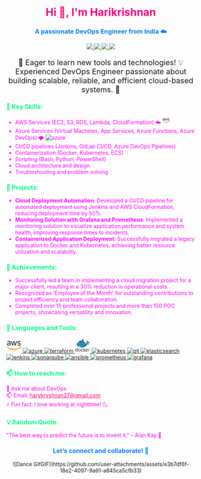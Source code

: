 <h1 align="center" style="color: #FF007F;">Hi 👋, I'm Harikrishnan</h1>
<h3 align="center" style="color: #007FFF;">A passionate DevOps Engineer from India ☁️</h3>

<p align="center">
  <a href="https://github.com/harykryshnan-master">
    <img src="https://img.shields.io/badge/DevOps%20Engineer-%F0%9F%9B%A0%EF%B8%8F-FF007F" />
    <img src="https://img.shields.io/badge/AWS%20Certified-%F0%9F%98%8E-FF007F" />
    <img src="https://img.shields.io/badge/Azure%20Certified-%F0%9F%94%96-FF007F" />
    <img src="https://img.shields.io/badge/Terraform%20Certified-%F0%9F%9A%80-FF007F" />
  </a>
</p>

<p align="center" style="font-size: 20px;">
  🚀 Eager to learn new tools and technologies! 💡 <br>
  Experienced DevOps Engineer passionate about building scalable, reliable, and efficient cloud-based systems. 💪 
</p>

<h3 align="left" style="color: #00FF7F;">🌟 Key Skills:</h3>
<ul style="color: #FF00FF;">
  <li>AWS Services (EC2, S3, RDS, Lambda, CloudFormation) ☁️ <img src="https://raw.githubusercontent.com/devicons/devicon/master/icons/amazonwebservices/amazonwebservices-original-wordmark.svg" alt="aws" width="20" height="20"/></li>
  <li>Azure Services (Virtual Machines, App Services, Azure Functions, Azure DevOps) 🌩️ <img src="https://www.vectorlogo.zone/logos/microsoft_azure/microsoft_azure-icon.svg" alt="azure" width="20" height="20"/></li>
  <li>CI/CD pipelines (Jenkins, GitLab CI/CD, Azure DevOps Pipelines)</li>
  <li>Containerization (Docker, Kubernetes, ECS)</li>
  <li>Scripting (Bash, Python, PowerShell)</li>
  <li>Cloud architecture and design</li>
  <li>Troubleshooting and problem-solving</li>
</ul>

<h3 align="left" style="color: #00FF7F;">🚀 Projects:</h3>
<ul style="color: #FF00FF;">
  <li><strong>Cloud Deployment Automation</strong>: Developed a CI/CD pipeline for automated deployment using Jenkins and AWS CloudFormation, reducing deployment time by 50%.</li>
  <li><strong>Monitoring Solution with Grafana and Prometheus</strong>: Implemented a monitoring solution to visualize application performance and system health, improving response times to incidents.</li>
  <li><strong>Containerized Application Deployment</strong>: Successfully migrated a legacy application to Docker and Kubernetes, achieving better resource utilization and scalability.</li>
</ul>

<h3 align="left" style="color: #00FF7F;">🌟 Achievements:</h3>
<ul style="color: #FF00FF;">
  <li>Successfully led a team in implementing a cloud migration project for a major client, resulting in a 30% reduction in operational costs.</li>
  <li>Recognized as 'Employee of the Month' for outstanding contributions to project efficiency and team collaboration.</li>
  <li>Completed over 15 professional projects and more than 150 POC projects, showcasing versatility and innovation.</li>
</ul>

<h3 align="left" style="color: #00FF7F;">🔧 Languages and Tools:</h3>
<p align="left" style="color: #FF00FF;">
  <a href="https://aws.amazon.com/" target="_blank"> <img src="https://raw.githubusercontent.com/devicons/devicon/master/icons/amazonwebservices/amazonwebservices-original-wordmark.svg" alt="aws" width="40" height="40"/> </a>
  <a href="https://azure.microsoft.com/en-in/" target="_blank"> <img src="https://www.vectorlogo.zone/logos/microsoft_azure/microsoft_azure-icon.svg" alt="azure" width="40" height="40"/> </a>
  <a href="https://www.terraform.io/" target="_blank"> <img src="https://www.vectorlogo.zone/logos/hashicorp/terraform-icon.svg" alt="terraform" width="40" height="40"/> </a>
  <a href="https://www.docker.com/" target="_blank"> <img src="https://raw.githubusercontent.com/devicons/devicon/master/icons/docker/docker-original-wordmark.svg" alt="docker" width="40" height="40"/> </a>
  <a href="https://kubernetes.io" target="_blank"> <img src="https://www.vectorlogo.zone/logos/kubernetes/kubernetes-icon.svg" alt="kubernetes" width="40" height="40"/> </a>
  <a href="https://git-scm.com/" target="_blank"> <img src="https://www.vectorlogo.zone/logos/git-scm/git-scm-icon.svg" alt="git" width="40" height="40"/> </a>
  <a href="https://www.elastic.co" target="_blank"> <img src="https://www.vectorlogo.zone/logos/elastic/elastic-icon.svg" alt="elasticsearch" width="40" height="40"/> </a>
  <a href="https://www.jenkins.io" target="_blank"> <img src="https://www.vectorlogo.zone/logos/jenkins/jenkins-icon.svg" alt="jenkins" width="40" height="40"/> </a>
  <a href="https://www.sonarqube.org/" target="_blank"> <img src="https://www.vectorlogo.zone/logos/sonarqube/sonarqube-icon.svg" alt="sonarqube" width="40" height="40"/> </a>
  <a href="https://www.ansible.com/" target="_blank"> <img src="https://www.vectorlogo.zone/logos/ansible/ansible-icon.svg" alt="ansible" width="40" height="40"/> </a>
  <a href="https://www.prometheus.io/" target="_blank"> <img src="https://www.vectorlogo.zone/logos/prometheus/prometheus-icon.svg" alt="prometheus" width="40" height="40"/> </a>
  <a href="https://www.grafana.com/" target="_blank"> <img src="https://www.vectorlogo.zone/logos/grafana/grafana-icon.svg" alt="grafana" width="40" height="40"/> </a>
</p>

<h3 align="left" style="color: #00FF7F;">📫 How to reach me:</h3>
<p align="left" style="color: #FF00FF;">
  💬 Ask me about DevOps <br>
  📫 Email: <a href="mailto:harykryshnan27@gmail.com" style="color: #FF007F;">harykryshnan27@gmail.com</a> <br>
  ⚡ Fun fact: I love working at nighttime! 🌜
</p>

<h3 align="left" style="color: #00FF7F;">💡 Random Quote:</h3>
<p align="left" style="color: #FF00FF;">
  "The best way to predict the future is to invent it." – Alan Kay 💫
</p>

<h3 align="center" style="color: #007FFF;">Let’s connect and collaborate! 🤝</h3>

<p align="center">
  ![Dance GifGIF](https://github.com/user-attachments/assets/e3b7df6f-18e2-4097-9a91-a845ca5cfb33)
</p>
